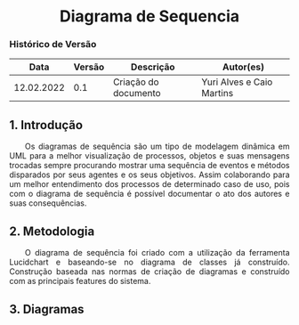 # <center> Diagrama de Sequencia

### Histórico de Versão<br>

| Data       | Versão | Descrição            | Autor(es)                 |
| ---------- | ------ | -------------------- | ------------------------- |
| 12.02.2022 | 0.1    | Criação do documento | Yuri Alves e Caio Martins |

## 1. Introdução

<div align="justify">&emsp;&emsp;Os diagramas de sequência são um tipo de modelagem dinâmica em UML para a melhor visualização de processos, objetos e suas mensagens trocadas sempre procurando mostrar uma sequência de eventos e métodos disparados por seus agentes e os seus objetivos. Assim colaborando para um melhor entendimento dos processos de determinado caso de uso, pois com o diagrama de sequência é possível documentar o ato dos autores e suas consequências.</div>

## 2. Metodologia

<div align="justify">&emsp;&emsp;O diagrama de sequência foi criado com a utilização da ferramenta Lucidchart e baseando-se no diagrama de classes já construído. Construção baseada nas normas de criação de diagramas e construído com as principais features do sistema.</div>

## 3. Diagramas

<br><br>
